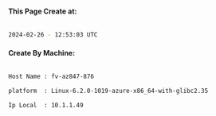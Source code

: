 
   
#### This Page Create at:

```bash

2024-02-26 - 12:53:03 UTC

```

#### Create By Machine:

```bash

Host Name : fv-az847-876

platform  : Linux-6.2.0-1019-azure-x86_64-with-glibc2.35

Ip Local  : 10.1.1.49

```

